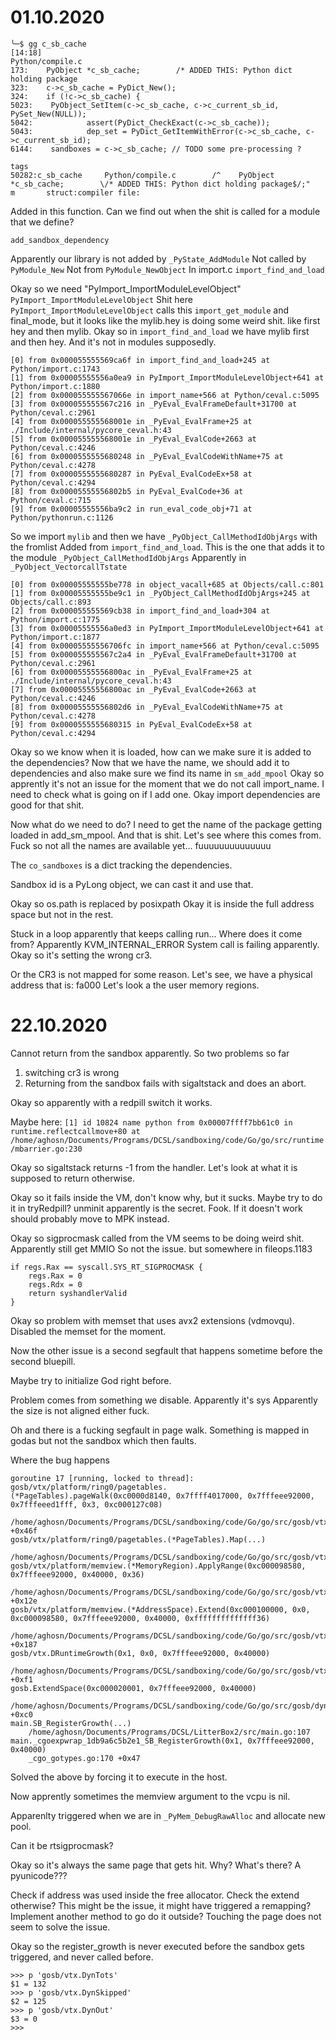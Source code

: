 # 01.10.2020

```
╰─$ gg c_sb_cache                                                                                                                                                                                                                                     [14:18]
Python/compile.c
173:    PyObject *c_sb_cache;        /* ADDED THIS: Python dict holding package
323:    c->c_sb_cache = PyDict_New();
324:    if (!c->c_sb_cache) {
5023:    PyObject_SetItem(c->c_sb_cache, c->c_current_sb_id, PySet_New(NULL)); 
5042:            assert(PyDict_CheckExact(c->c_sb_cache));
5043:            dep_set = PyDict_GetItemWithError(c->c_sb_cache, c->c_current_sb_id);
6144:    sandboxes = c->c_sb_cache; // TODO some pre-processing ?

tags
50282:c_sb_cache     Python/compile.c        /^    PyObject *c_sb_cache;        \/* ADDED THIS: Python dict holding package$/;"    m       struct:compiler file:
```

Added in this function. 
Can we find out when the shit is called for a module that we define?

```
add_sandbox_dependency
```

Apparently our library is not added by `_PyState_AddModule`
Not called by `PyModule_New`
Not from `PyModule_NewObject`
In import.c `import_find_and_load`


Okay so we need "PyImport_ImportModuleLevelObject"
`PyImport_ImportModuleLevelObject`
Shit here `PyImport_ImportModuleLevelObject` calls this `import_get_module` and final_mode, but it looks like the mylib.hey is doing some weird shit. like first hey and then mylib.
Okay so in `import_find_and_load` we have mylib first and then hey.
And it's not in modules supposedly.

```
[0] from 0x000055555569ca6f in import_find_and_load+245 at Python/import.c:1743
[1] from 0x00005555556a0ea9 in PyImport_ImportModuleLevelObject+641 at Python/import.c:1880
[2] from 0x000055555567066e in import_name+566 at Python/ceval.c:5095
[3] from 0x000055555567c216 in _PyEval_EvalFrameDefault+31700 at Python/ceval.c:2961
[4] from 0x000055555568001e in _PyEval_EvalFrame+25 at ./Include/internal/pycore_ceval.h:43
[5] from 0x000055555568001e in _PyEval_EvalCode+2663 at Python/ceval.c:4246
[6] from 0x0000555555680248 in _PyEval_EvalCodeWithName+75 at Python/ceval.c:4278
[7] from 0x0000555555680287 in PyEval_EvalCodeEx+58 at Python/ceval.c:4294
[8] from 0x00005555556802b5 in PyEval_EvalCode+36 at Python/ceval.c:715
[9] from 0x00005555556ba9c2 in run_eval_code_obj+71 at Python/pythonrun.c:1126
```

So we import `mylib` and then we have `_PyObject_CallMethodIdObjArgs` with the fromlist
Added from `import_find_and_load`.
This is the one that adds it to the module `_PyObject_CallMethodIdObjArgs`
Apparently in `_PyObject_VectorcallTstate`

```
[0] from 0x00005555555be778 in object_vacall+685 at Objects/call.c:801
[1] from 0x00005555555be9c1 in _PyObject_CallMethodIdObjArgs+245 at Objects/call.c:893
[2] from 0x000055555569cb38 in import_find_and_load+304 at Python/import.c:1775
[3] from 0x00005555556a0ed3 in PyImport_ImportModuleLevelObject+641 at Python/import.c:1877
[4] from 0x00005555556706fc in import_name+566 at Python/ceval.c:5095
[5] from 0x000055555567c2a4 in _PyEval_EvalFrameDefault+31700 at Python/ceval.c:2961
[6] from 0x00005555556800ac in _PyEval_EvalFrame+25 at ./Include/internal/pycore_ceval.h:43
[7] from 0x00005555556800ac in _PyEval_EvalCode+2663 at Python/ceval.c:4246
[8] from 0x00005555556802d6 in _PyEval_EvalCodeWithName+75 at Python/ceval.c:4278
[9] from 0x0000555555680315 in PyEval_EvalCodeEx+58 at Python/ceval.c:4294
```

Okay so we know when it is loaded, how can we make sure it is added to the dependencies?
Now that we have the name, we should add it to dependencies and also make sure we find its name in `sm_add_mpool`
Okay so apprently it's not an issue for the moment that we do not call import_name.
I need to check what is going on if I add one.
Okay import dependencies are good for that shit.

Now what do we need to do? 
I need to get the name of the package getting loaded in add_sm_mpool. And that is shit.
Let's see where this comes from.
 Fuck so not all the names are available yet... fuuuuuuuuuuuuuu

The `co_sandboxes` is a dict tracking the dependencies.

Sandbox id is a PyLong object, we can cast it and use that.

Okay so os.path is replaced by posixpath
Okay it is inside the full address space but not in the rest.

Stuck in a loop apparently that keeps calling run...
Where does it come from?
Apparently KVM_INTERNAL_ERROR
System call is failing apparently.
Okay so it's setting the wrong cr3.

Or the CR3 is not mapped for some reason. 
Let's see, we have a physical address that is: fa000
Let's look a the user memory regions.

# 22.10.2020

Cannot return from the sandbox apparently. 
So two problems so far

1. switching cr3 is wrong
2. Returning from the sandbox fails with sigaltstack and does an abort.

Okay so apparently with a redpill switch it works.

Maybe here: `[1] id 10824 name python from 0x00007ffff7bb61c0 in runtime.reflectcallmove+80 at /home/aghosn/Documents/Programs/DCSL/sandboxing/code/Go/go/src/runtime/mbarrier.go:230`

Okay so sigaltstack returns -1 from the handler.
Let's look at what it is supposed to return otherwise.

Okay so it fails inside the VM, don't know why, but it sucks. Maybe try to do it in tryRedpill? unminit apparently is the secret. 
Fook.
If it doesn't work should probably move to MPK instead.

Okay so sigprocmask called from the VM seems to be doing weird shit.
Apparently still get MMIO
So not the issue. but somewhere in fileops.1183

```
if regs.Rax == syscall.SYS_RT_SIGPROCMASK {
	regs.Rax = 0
	regs.Rdx = 0
	return syshandlerValid
}
```

Okay so problem with memset that uses avx2 extensions (vdmovqu). 
Disabled the memset for the moment.

Now the other issue is a second segfault that happens sometime before the second bluepill.

Maybe try to initialize God right before.

Problem comes from something we disable.
Apparently it's sys
Apparently the size is not aligned either fuck.

Oh and there is a fucking segfault in page walk. Something is mapped in godas but not the sandbox which then faults.

Where the bug happens

```
goroutine 17 [running, locked to thread]:
gosb/vtx/platform/ring0/pagetables.(*PageTables).pageWalk(0xc0000d8140, 0x7ffff4017000, 0x7fffeee92000, 0x7fffeeed1fff, 0x3, 0xc000127c08)
	/home/aghosn/Documents/Programs/DCSL/sandboxing/code/Go/go/src/gosb/vtx/platform/ring0/pagetables/gosb_walker.go:61 +0x46f
gosb/vtx/platform/ring0/pagetables.(*PageTables).Map(...)
	/home/aghosn/Documents/Programs/DCSL/sandboxing/code/Go/go/src/gosb/vtx/platform/ring0/pagetables/gosb_walker.go:40
gosb/vtx/platform/memview.(*MemoryRegion).ApplyRange(0xc000098580, 0x7fffeee92000, 0x40000, 0x36)
	/home/aghosn/Documents/Programs/DCSL/sandboxing/code/Go/go/src/gosb/vtx/platform/memview/memview.go:475 +0x12e
gosb/vtx/platform/memview.(*AddressSpace).Extend(0xc000100000, 0x0, 0xc000098580, 0x7fffeee92000, 0x40000, 0xffffffffffffff36)
	/home/aghosn/Documents/Programs/DCSL/sandboxing/code/Go/go/src/gosb/vtx/platform/memview/memview.go:283 +0x187
gosb/vtx.DRuntimeGrowth(0x1, 0x0, 0x7fffeee92000, 0x40000)
	/home/aghosn/Documents/Programs/DCSL/sandboxing/code/Go/go/src/gosb/vtx/dynamic.go:113 +0xf1
gosb.ExtendSpace(0xc000020001, 0x7fffeee92000, 0x40000)
	/home/aghosn/Documents/Programs/DCSL/sandboxing/code/Go/go/src/gosb/dynamic.go:255 +0xc0
main.SB_RegisterGrowth(...)
	/home/aghosn/Documents/Programs/DCSL/LitterBox2/src/main.go:107
main._cgoexpwrap_1db9a6c5b2e1_SB_RegisterGrowth(0x1, 0x7fffeee92000, 0x40000)
	_cgo_gotypes.go:170 +0x47
```

Solved the above by forcing it to execute in the host.

Now apprently sometimes the memview argument to the vcpu is nil.

Apparenlty triggered when we are in `_PyMem_DebugRawAlloc` and allocate new pool.

Can it be rtsigprocmask?

Okay so it's always the same page that gets hit. Why? What's there?
A pyunicode???

Check if address was used inside the free allocator.
Check the extend otherwise? This might be the issue, it might have triggered a remapping?
Implement another method to go do it outside? Touching the page does not seem to solve the issue.

Okay so the register_growth is never executed before the sandbox gets triggered, and never called before.

```
>>> p 'gosb/vtx.DynTots'
$1 = 132
>>> p 'gosb/vtx.DynSkipped'
$2 = 125
>>> p 'gosb/vtx.DynOut'
$3 = 0
>>> 
```
